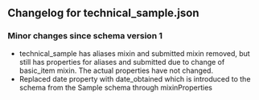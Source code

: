 ## Changelog for technical_sample.json

### Minor changes since schema version 1

* technical_sample has aliases mixin and submitted mixin removed, but still has properties for aliases and submitted due to change of basic_item mixin.  The actual properties have not changed.
* Replaced date property with date_obtained which is introduced to the schema from the Sample schema through mixinProperties
